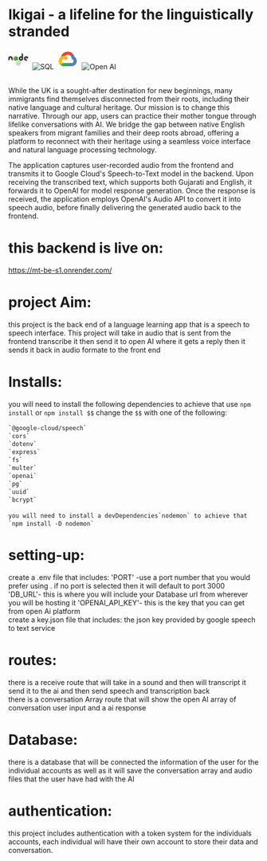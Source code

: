 # Ikigai - a lifeline for the linguistically stranded

<div>
  <img src="https://github.com/devicons/devicon/blob/master/icons/nodejs/nodejs-original-wordmark.svg" title="NodeJS" alt="NodeJS" width="40" height="40"/>&nbsp;
  <img src="https://cdn0.iconfinder.com/data/icons/flat-design-database-set-3/24/sql-1024.png" title="SQL" alt="SQL" width="40" height="40"/>&nbsp;
  <img src="https://github.com/devicons/devicon/blob/master/icons/googlecloud/googlecloud-original.svg" title="Google Cloud" alt="Google CLoud" width="40" height="40"/>&nbsp;
  <img src="https://isurajitroy.com/wp-content/uploads/2023/06/ChatGPT-Logo-TM-Official.png" title="Open AI" alt="Open AI" width="40" height="40"/>&nbsp;
</div>

<br>

While the UK is a sought-after destination for new beginnings, many immigrants find themselves disconnected from their roots, including their native language and cultural heritage. Our mission is to change this narrative. Through our app, users can practice their mother tongue through lifelike conversations with AI. We bridge the gap between native English speakers from migrant families and their deep roots abroad, offering a platform to reconnect with their heritage using a seamless voice interface and natural language processing technology.

The application captures user-recorded audio from the frontend and transmits it to Google Cloud's Speech-to-Text model in the backend. Upon receiving the transcribed text, which supports both Gujarati and English, it forwards it to OpenAI for model response generation. Once the response is received, the application employs OpenAI's Audio API to convert it into speech audio, before finally delivering the generated audio back to the frontend.

# this backend is live on:

https://mt-be-s1.onrender.com/

# project Aim:

this project is the back end of a language learning app that is a speech to speech interface.
This project will take in audio that is sent from the frontend transcribe it then send it to open AI where it gets a reply then it sends it back in audio formate to the front end

# Installs:

you will need to install the following dependencies to achieve that use `npm install` or `npm install $$` change the `$$` with one of the following:

    `@google-cloud/speech`
    `cors`
    `dotenv`
    `express`
    `fs`
    `multer`
    `openai`
    `pg`
    `uuid`
    `bcrypt`

    you will need to install a devDependencies`nodemon` to achieve that `npm install -D nodemon`

# setting-up:

create a .env file that includes:
'PORT' -use a port number that you would prefer using . if no port is selected then it will default to port 3000
'DB_URL'- this is where you will include your Database url from wherever you will be hosting it
'OPENAI_API_KEY'- this is the key that you can get from open Ai platform
<br>
create a key.json file that includes:
the json key provided by google speech to text service

# routes:

there is a receive route that will take in a sound and then will transcript it send it to the ai and then send speech and transcription back
<br>
there is a conversation Array route that will show the open AI array of conversation user input and a ai response

# Database:

there is a database that will be connected the information of the user for the individual accounts as well as it will save the conversation array and audio files that the user have had with the AI

# authentication:

this project includes authentication with a token system for the individuals accounts, each individual will have their own account to store their data and conversation.
